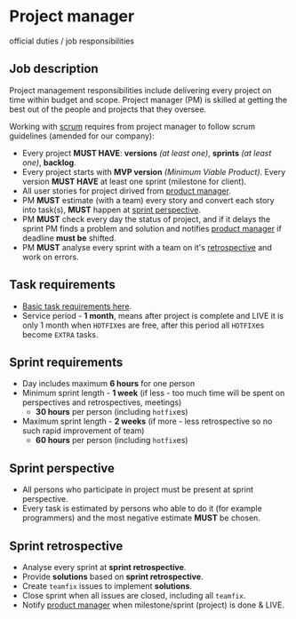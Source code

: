 # Project manager
official duties / job responsibilities


## Job description

Project management responsibilities include delivering every project on time within budget and scope.
Project manager (PM) is skilled at getting the best out of the people and projects that they oversee.

Working with [scrum](https://en.wikipedia.org/wiki/Scrum_(software_development)) requires from project manager to follow scrum guidelines (amended for our company):

- Every project __MUST HAVE__: __versions__ _(at least one)_, __sprints__ _(at least one)_, __backlog__.  
- Every project starts with __MVP version__ _(Minimum Viable Product)_. Every version __MUST HAVE__ at least one sprint (milestone for client).
- All user stories for project dirived from [product manager](./product-manager.md).
- PM __MUST__ estimate (with a team) every story and convert each story into task(s), __MUST__ happen at [sprint perspective](#sprint-perspective).
- PM __MUST__ check every day the status of project, and if it delays the sprint PM finds a problem and solution and notifies [product manager](./product-manager.md) if deadline __must be__ shifted.
- PM __MUST__ analyse every sprint with a team on it's [retrospective](#sprint-retrospective) and work on errors.


## Task requirements

* [Basic task requirements here](../../project-management.md#task-requirements).
* Service period - __1 month__, means after project is complete and LIVE it is only 1 month when `HOTFIX`es are free, after this period all `HOTFIX`es become `EXTRA` tasks.


## Sprint requirements

* Day includes maximum __6 hours__ for one person
* Minimum sprint length - __1 week__ (if less - too much time will be spent on perspectives and retrospectives, meetings)
	* __30 hours__ per person (including `hotfix`es)
* Maximum sprint length - __2 weeks__ (if more - less retrospective so no such rapid improvement of team)
	* __60 hours__ per person (including `hotfix`es)


## Sprint perspective

- All persons who participate in project must be present at sprint perspective.
- Every task is estimated by persons who able to do it (for example programmers) and the most negative estimate __MUST__ be chosen.


## Sprint retrospective

- Analyse every sprint at __sprint retrospective__.
- Provide __solutions__ based on __sprint retrospective__.
- Create `teamfix` issues to implement __solutions__.
- Close sprint when all issues are closed, including all `teamfix`.
- Notify [product manager](./product-manager.md) when milestone/sprint (project) is done & LIVE.
